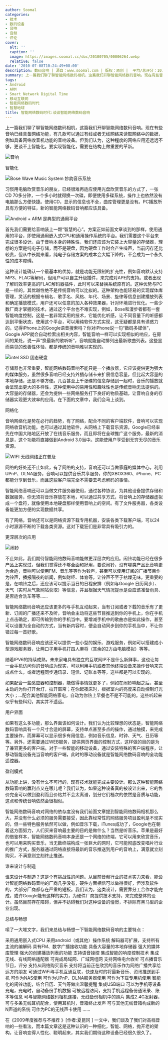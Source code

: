 ```yaml
---
author: Soomal
categories:
- 技术
- 数码设备
- 音响
- 音频
- 评论
cover:
  alt: ''
  caption: ''
  image: https://images.soomal.cc/doc/20100705/00006264.webp
  relative: false
date: '2010-07-08T10:24:49+08:00'
description: 数码音响 | 源自：www.soomal.com | 版权：原创 |  平均/总评分：10.00/30
summary: 上一篇我们聊了聊智能网络数码相机，这篇我们开聊智能网络数码音响。现在有些音响已经具备网络功能，有几款可以通过有线或者无线网络来读取网络中的数据，例如具备网络收音机功能的音响设备。但我们认为，这种程度的网络应用还远远不够，更谈不上智能化。要实现智能化，需要在结构上做重要的革新。
tags:
- Android
- ARM
- Smart Network Digital Time
- 移动互联网
- 智能网络数码时代
- 智慧地球
title: 智能网络数码时代:谈谈智能网络数码音响
---
```


上一篇我们聊了聊智能网络数码相机，这篇我们开聊智能网络数码音响。现在有些音响已经具备网络功能，有几款可以通过有线或者无线网络来读取网络中的数据，例如具备网络收音机功能的音响设备。但我们认为，这种程度的网络应用还远远不够，更谈不上智能化。要实现智能化，需要在结构上做重要的革新。



![音响](https://images.soomal.cc/doc/20100705/00006264.webp)



智能化



![Bose Wave Music System 妙韵音乐系统](https://images.soomal.cc/doc/20090818/00002560.webp)



习惯用电脑欣赏音乐的朋友，已经很难再适应使用光盘欣赏音乐的方式了，一张CD 
70多分钟，一个多小时就得换一次碟，即便使用多碟系统，操作上也依然没有电脑那么方便快捷。使用CD，显示的信息也不全，曲库管理更是没有。PC播放所具有方便的特征，新的智能网络数码音响都应该具备。



![Android + ARM 是典型的通用平台](https://images.soomal.cc/doc/20100707/00006286.webp)



首先我们需要给音响装上一颗“智慧的心”。方案正如前面文章谈到的那样，使用通用的平台，即使用通用嵌入式CPU和通用操作系统的平台。我们需要这个平台来完成很多设计。由于音响本身的特殊性，我们还应该为它装上大容量的存储器，理想的方案是纯电子存储，而不是硬盘，因为硬盘工作时会产生噪声，当前闪存还比较贵，但从中长期来看，纯电子存储方案的成本会大幅下降的，不会成为一个永久性的成本障碍。



这种设计能确认一个最基本的优势，就是功能无限制的扩充性，例如音响默认支持MP3、FLAC等解码，但用户可以自主升级插件，来完成对APE的支持。或者出现了解码效率更高的FLAC解码器插件，此时可以来替换系统原有的。这种优势与PC是一样的，其优越性绝不是传统音响可以比拟的。这种架构也能轻易的实现媒体库管理，灵活的根据专辑名、歌手名、风格、年代、场景、旋律等信息创建播放列表和确定播放模式，用户还可以任意的加入各种效果器，针对环境进行优化。一些少数厂商才掌握的技术，通过这个平台也不难实现，例如，Bose和漫步者都有一套智能响度控制，这是一套非常实用的技术，它能优化听感，让不同音量下的听感都达到平衡状态，使用这个平台，可以用纯软件方式实现，这无疑都是具有诱惑力的。记得iPhone上的Google语音搜索吗？你对iPhone说一句“数码多媒体”，Google 
APP就会自动检索出相关内容，智能音响一样可以实现相似的响应，在房间的某处，说一声“换最新的歌听听”，音响就能自动排列出最新歌曲列表。这些显而易见的改善性体验，都是传统的音响难以实现的。



![intel SSD 固态硬盘](https://images.soomal.cc/doc/20100707/00006285.webp)



存储器也非常重要，智能网络数码音响不能只是一个播放器，它应该提供更为强大的媒体服务，虽然很多音响已经支持外插存储卡来扩展信息容量，但比起大容量的本地存储，还是不够方便。几百甚至上千张碟的信息存储到一起时，音乐的播放就会呈现出更大的多样性，这种使用中的易用性和趣味性也是传统音响无法提供的。大容量的存储器，还会为提供一些网络服务打下良好的物质基础，让音响自身的存储器实现更大效率的应用。在下面的文章中，我们会马上谈到。



网络化



音响网络化是势在必行的趋势，有了网络，配合不同的客户端软件，音响可以实现网络收音机功能。也可以通过其他软件，从网络上下载音乐资源，Google已经率先在中国大陆地区开放了在线音乐服务，而且即将在全球推广这个服务，最新的消息是，这个功能将直接做到Android 
3.0当中。这能使用户享受到无穷无尽的音乐资源。



![WIFI 无线网络正在普及](https://images.soomal.cc/doc/20091004/00002839.webp)



网络的好处还不止如此，有了网络的支持，音响还可以当做家庭的媒体中心，利用UPnP、DLNA服务，音响可以提供音乐共享服务，你的XBOX360、iPhone、PC都能分享到音乐，而且这些客户端完全不需要去考虑解码的事情。



智能网络音响还可以当做文件服务器使用，通过各种协议，为其他设备提供存储和数据服务，你无须将音乐存放在本地，可以通过共享方式，将音响上的存储器虚拟成一个盘符，就像使用本地硬盘那样使用音响上的空间。有了文件服务器，各类设备能更加方便的实现数据共享。



有了网络，音响还可以是网络资源下载专用机器，安装各类下载客户端，可以24小时源源不断的下载各类资源。这对下载狂们是非常具有吸引力的。



更深层次的应用



![闹铃](https://images.soomal.cc/doc/20100708/00006300.webp)



不止如此，我们期待智能网络数码音响能做更深层次的应用。闹铃功能已经在很多产品上实现过，但我们觉得还不够全面和好用，要说闹铃，没有哪类产品比音响更为合适，音响可以使用FM、音乐等等作为铃声，甚至可以使用订阅的广播节目作为铃声，播报隔夜的新闻，例如财经、体育等。让铃声不至于枯燥无味。更重要的是，在响铃之后，还应该可以提示当日的日程安排（例如与Google 
日历同步）、天气（实时从气象网站获取）等信息，并且根据天气情况提示是否应该准备雨具、是否适合洗车等等……



智能网络数码音响还应该更多的与手机互动起来，当有订阅或者下载的音乐有了更新、订阅的广播还来不及听，音响会主动将这些节目推送到你的手机上，你在手机上点击确定，即可传输到你的手机当中。要增减手机中的歌曲亦是如此操作，甚至可以设置为全自动的方式，当有新内容时，便会自动同步到你的手机当中，不让你错过每一首好歌。



智能网络数码音响应该还可以提供一些小型的娱乐、游戏服务，例如可以搭建成小型游戏服务器，让两口子用手机打四人麻将（其余的2方由电脑模拟）等等。



随着IPV6的持续成熟，未来家电具有独立的互联网IP不是什么新鲜事，这也让每一台手机访问你的音响成为现实，可以利用手机或者其他终端设备来操作音响来完成点什么，或者远程同步通讯录、短信、记账本等等，这些都是可以实现的。



如果配合一些感应器和控制器，能做得事情就更多了，例如在闹铃响起之后，甚至主动的为你打开台灯，拉开窗帘；在你起夜床时，根据室内的亮度来自动控制灯光大小；…配合其他智能网络家电，自动为你热上早餐也不是不可能的。这些听起来似乎有些科幻，其实并不遥远。



用户界面



如果有这么多功能，那么界面该如何设计。我们认为比较理想的状态是，智能网络数码音响具有一个尺寸合适的屏幕，支持单点甚至多点的操作，通过触摸，来完成主要操作，而屏幕可以显示很多有用信息，例如音乐信息、时钟、天气、日历等等。另外，还需要通过WEB服务，提供网页界面的控制方式，这样做的目的是为了兼容更多的客户端。对于一些智能的移动设备，通过安装特殊的客户端程序，让移动智能设备充当音响的客户端，此时的移动设备就是智能网络数码音响的全功能遥控器。



盈利模式



从功能上讲，没有什么不可行的，现有技术就能完成主要设计。那么这种智能网络数码音响的赢利点又在哪儿呢？我们认为，如果这种设备真的被设计出来，它的售价完全可以做到盈利而且价格并不会太离谱，划分它们档次的依然是音质与功能，这点和传统音响依然会很相似。



智能网络数码音响对网络的依存度没有我们前面文章提到智能网络数码相机那么大，并没有什么必须的服务需要接受，因此靠经常性的网络服务项目盈利是不现实的，但一些特色服务依然可以做，例如音乐下载，iTunes成功了，Google也在朝着这方面努力，人们买来音响最主要的目的是做什么？当然是听音乐。苹果是最好的借鉴样本，智能网络数码音响本身还是一个网络的终端，它可以用来欣赏音乐，也可以用来购买音乐，当无数终端构成一张巨大的网时，它可能彻底改变唱片行业的推广方式，服务器通过网络直接将最新的音乐推送到用户的音响上，满意就立刻购买，不满意则立刻终止推送。



谁来设计与制造



谁来设计与制造？这是个有挑战性的问题。从目前音频行业的技术实力来看，能设计智能网络数码音响的厂商几乎没有，硬件方面相信可以做得很好，但涉及软件的，大部分厂商都存在严重的短板。我们认为，这类设计，需要靠分工合作才能完成，或许Google能有这样的实力，为硬件厂商提供技术支持，来完成整体的设计。虽然目前存在障碍，但并不妨碍我们对这种设备的憧憬，不排除有黑马型的企业出现。



总结与畅想



嗦了一大堆文字，我们来总结与畅想一下智能网络数码音响的主要特点：



采用通用嵌入式CPU
采用android（或其他）操作系统
解码器可扩展，支持所有主流的编解码
具有FM、数字广播接收功能
具备大容量的本地存储器
强大的媒体库管理
强大的创建播放列表的功能
支持语音操控
集成智能的响度控制技术
集成无线、有线网络适配器
可完成局域网、广域网组网
支持网络电台收听
可点播音乐节目，评分
支持从网络购买音乐
支持将当前正在欣赏的音乐作为网络广播共享给远方的朋友
可通过WiFi与手机互通互联，快速及时的将最新音乐、资讯推送到手机
可作为NAS使用
可作为UPnP、DLNA服务器使用
可作为下载专用机使用
智能化的闹铃功能，结合日历、天气等做出温馨提醒
集成USB端口
可以为手机等设备充电，充电时，自动备份手机数据
可被远程访问，支持手机远程备份通讯录、账本等信息
可与智能网络数码相机连接，无线备份相机中的照片
集成2.4G发射器，可与多条无线耳机配合，使用耳机时，音箱终止发声
可与其他无线音箱构成新的N声道的系统
可作为PC的无线声卡使用
……



在《2009年度推荐与不推荐 》[作者:夏昆冈 ]
一文中，我们谈及了我们对高档音响的一些看法，而本篇文章这是这种认识的一种细化，智能、网络，抛开老的架构，让音响变得人性化、聪明起来，其实我们期待这种设备已经很久很久了。